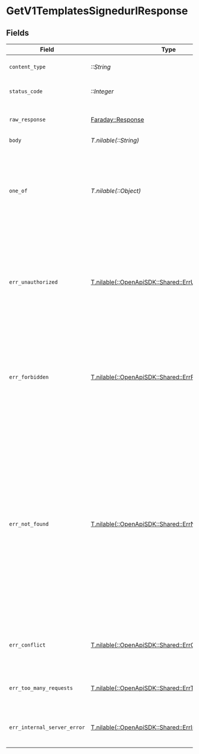# GetV1TemplatesSignedurlResponse


## Fields

| Field                                                                                                                                                                                                                                                                                                                                                                                                                             | Type                                                                                                                                                                                                                                                                                                                                                                                                                              | Required                                                                                                                                                                                                                                                                                                                                                                                                                          | Description                                                                                                                                                                                                                                                                                                                                                                                                                       |
| --------------------------------------------------------------------------------------------------------------------------------------------------------------------------------------------------------------------------------------------------------------------------------------------------------------------------------------------------------------------------------------------------------------------------------- | --------------------------------------------------------------------------------------------------------------------------------------------------------------------------------------------------------------------------------------------------------------------------------------------------------------------------------------------------------------------------------------------------------------------------------- | --------------------------------------------------------------------------------------------------------------------------------------------------------------------------------------------------------------------------------------------------------------------------------------------------------------------------------------------------------------------------------------------------------------------------------- | --------------------------------------------------------------------------------------------------------------------------------------------------------------------------------------------------------------------------------------------------------------------------------------------------------------------------------------------------------------------------------------------------------------------------------- |
| `content_type`                                                                                                                                                                                                                                                                                                                                                                                                                    | *::String*                                                                                                                                                                                                                                                                                                                                                                                                                        | :heavy_check_mark:                                                                                                                                                                                                                                                                                                                                                                                                                | HTTP response content type for this operation                                                                                                                                                                                                                                                                                                                                                                                     |
| `status_code`                                                                                                                                                                                                                                                                                                                                                                                                                     | *::Integer*                                                                                                                                                                                                                                                                                                                                                                                                                       | :heavy_check_mark:                                                                                                                                                                                                                                                                                                                                                                                                                | HTTP response status code for this operation                                                                                                                                                                                                                                                                                                                                                                                      |
| `raw_response`                                                                                                                                                                                                                                                                                                                                                                                                                    | [Faraday::Response](https://www.rubydoc.info/gems/faraday/Faraday/Response)                                                                                                                                                                                                                                                                                                                                                       | :heavy_check_mark:                                                                                                                                                                                                                                                                                                                                                                                                                | Raw HTTP response; suitable for custom response parsing                                                                                                                                                                                                                                                                                                                                                                           |
| `body`                                                                                                                                                                                                                                                                                                                                                                                                                            | *T.nilable(::String)*                                                                                                                                                                                                                                                                                                                                                                                                             | :heavy_minus_sign:                                                                                                                                                                                                                                                                                                                                                                                                                | N/A                                                                                                                                                                                                                                                                                                                                                                                                                               |
| `one_of`                                                                                                                                                                                                                                                                                                                                                                                                                          | *T.nilable(::Object)*                                                                                                                                                                                                                                                                                                                                                                                                             | :heavy_minus_sign:                                                                                                                                                                                                                                                                                                                                                                                                                | The server cannot or will not process the request due to something that is perceived to be a client error (e.g., malformed request syntax, invalid request message framing, or deceptive request routing).                                                                                                                                                                                                                        |
| `err_unauthorized`                                                                                                                                                                                                                                                                                                                                                                                                                | [T.nilable(::OpenApiSDK::Shared::ErrUnauthorized)](../../models/shared/errunauthorized.md)                                                                                                                                                                                                                                                                                                                                        | :heavy_minus_sign:                                                                                                                                                                                                                                                                                                                                                                                                                | Although the HTTP standard specifies "unauthorized", semantically this response means "unauthenticated". That is, the client must authenticate itself to get the requested response.                                                                                                                                                                                                                                              |
| `err_forbidden`                                                                                                                                                                                                                                                                                                                                                                                                                   | [T.nilable(::OpenApiSDK::Shared::ErrForbidden)](../../models/shared/errforbidden.md)                                                                                                                                                                                                                                                                                                                                              | :heavy_minus_sign:                                                                                                                                                                                                                                                                                                                                                                                                                | The client does not have access rights to the content; that is, it is unauthorized, so the server is refusing to give the requested resource. Unlike 401 Unauthorized, the client's identity is known to the server.                                                                                                                                                                                                              |
| `err_not_found`                                                                                                                                                                                                                                                                                                                                                                                                                   | [T.nilable(::OpenApiSDK::Shared::ErrNotFound)](../../models/shared/errnotfound.md)                                                                                                                                                                                                                                                                                                                                                | :heavy_minus_sign:                                                                                                                                                                                                                                                                                                                                                                                                                | The server cannot find the requested resource. In the browser, this means the URL is not recognized. In an API, this can also mean that the endpoint is valid but the resource itself does not exist. Servers may also send this response instead of 403 Forbidden to hide the existence of a resource from an unauthorized client. This response code is probably the most well known due to its frequent occurrence on the web. |
| `err_conflict`                                                                                                                                                                                                                                                                                                                                                                                                                    | [T.nilable(::OpenApiSDK::Shared::ErrConflict)](../../models/shared/errconflict.md)                                                                                                                                                                                                                                                                                                                                                | :heavy_minus_sign:                                                                                                                                                                                                                                                                                                                                                                                                                | This response is sent when a request conflicts with the current state of the server.                                                                                                                                                                                                                                                                                                                                              |
| `err_too_many_requests`                                                                                                                                                                                                                                                                                                                                                                                                           | [T.nilable(::OpenApiSDK::Shared::ErrTooManyRequests)](../../models/shared/errtoomanyrequests.md)                                                                                                                                                                                                                                                                                                                                  | :heavy_minus_sign:                                                                                                                                                                                                                                                                                                                                                                                                                | The user has sent too many requests in a given amount of time ("rate limiting")                                                                                                                                                                                                                                                                                                                                                   |
| `err_internal_server_error`                                                                                                                                                                                                                                                                                                                                                                                                       | [T.nilable(::OpenApiSDK::Shared::ErrInternalServerError)](../../models/shared/errinternalservererror.md)                                                                                                                                                                                                                                                                                                                          | :heavy_minus_sign:                                                                                                                                                                                                                                                                                                                                                                                                                | The server has encountered a situation it does not know how to handle.                                                                                                                                                                                                                                                                                                                                                            |
